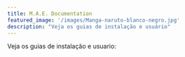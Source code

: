 ```yaml
---
title: M.A.E. Documentation
featured_image: '/images/Manga-naruto-blanco-negro.jpg'
description: "Veja os guias de instalação e usuário"
---
```

Veja os guias de instalação e usuario: